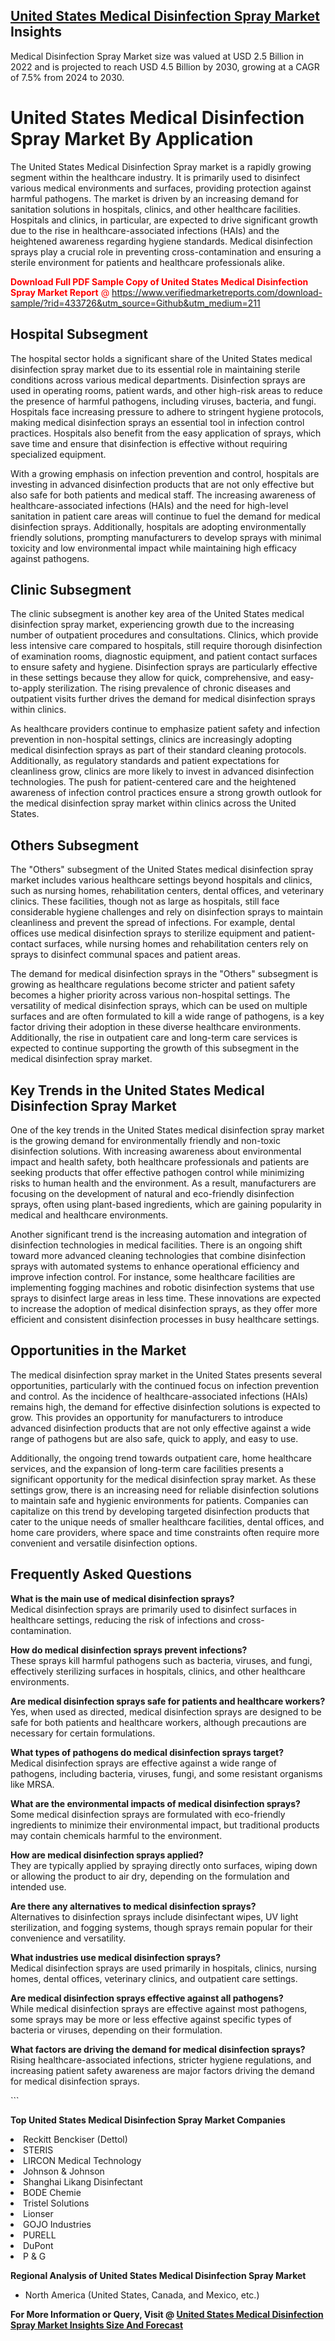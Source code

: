 <h2><a href="https://www.verifiedmarketreports.com/download-sample/?rid=433726&amp;utm_source=Github&amp;utm_medium=211" target="_blank">United States Medical Disinfection Spray Market</a> Insights</h2><p>Medical Disinfection Spray Market size was valued at USD 2.5 Billion in 2022 and is projected to reach USD 4.5 Billion by 2030, growing at a CAGR of 7.5% from 2024 to 2030.</p><p><h1>United States Medical Disinfection Spray Market By Application</h1><p>The United States Medical Disinfection Spray market is a rapidly growing segment within the healthcare industry. It is primarily used to disinfect various medical environments and surfaces, providing protection against harmful pathogens. The market is driven by an increasing demand for sanitation solutions in hospitals, clinics, and other healthcare facilities. Hospitals and clinics, in particular, are expected to drive significant growth due to the rise in healthcare-associated infections (HAIs) and the heightened awareness regarding hygiene standards. Medical disinfection sprays play a crucial role in preventing cross-contamination and ensuring a sterile environment for patients and healthcare professionals alike.</p><p><p><span class=""><span style="color: #ff0000;"><strong>Download Full PDF Sample Copy of United States Medical Disinfection Spray Market Report</strong> @ </span><a href="https://www.verifiedmarketreports.com/download-sample/?rid=433726&amp;utm_source=Github&amp;utm_medium=211" target="_blank">https://www.verifiedmarketreports.com/download-sample/?rid=433726&amp;utm_source=Github&amp;utm_medium=211</a></span></p></p><h2>Hospital Subsegment</h2><p>The hospital sector holds a significant share of the United States medical disinfection spray market due to its essential role in maintaining sterile conditions across various medical departments. Disinfection sprays are used in operating rooms, patient wards, and other high-risk areas to reduce the presence of harmful pathogens, including viruses, bacteria, and fungi. Hospitals face increasing pressure to adhere to stringent hygiene protocols, making medical disinfection sprays an essential tool in infection control practices. Hospitals also benefit from the easy application of sprays, which save time and ensure that disinfection is effective without requiring specialized equipment.</p><p>With a growing emphasis on infection prevention and control, hospitals are investing in advanced disinfection products that are not only effective but also safe for both patients and medical staff. The increasing awareness of healthcare-associated infections (HAIs) and the need for high-level sanitation in patient care areas will continue to fuel the demand for medical disinfection sprays. Additionally, hospitals are adopting environmentally friendly solutions, prompting manufacturers to develop sprays with minimal toxicity and low environmental impact while maintaining high efficacy against pathogens.</p><h2>Clinic Subsegment</h2><p>The clinic subsegment is another key area of the United States medical disinfection spray market, experiencing growth due to the increasing number of outpatient procedures and consultations. Clinics, which provide less intensive care compared to hospitals, still require thorough disinfection of examination rooms, diagnostic equipment, and patient contact surfaces to ensure safety and hygiene. Disinfection sprays are particularly effective in these settings because they allow for quick, comprehensive, and easy-to-apply sterilization. The rising prevalence of chronic diseases and outpatient visits further drives the demand for medical disinfection sprays within clinics.</p><p>As healthcare providers continue to emphasize patient safety and infection prevention in non-hospital settings, clinics are increasingly adopting medical disinfection sprays as part of their standard cleaning protocols. Additionally, as regulatory standards and patient expectations for cleanliness grow, clinics are more likely to invest in advanced disinfection technologies. The push for patient-centered care and the heightened awareness of infection control practices ensure a strong growth outlook for the medical disinfection spray market within clinics across the United States.</p><h2>Others Subsegment</h2><p>The "Others" subsegment of the United States medical disinfection spray market includes various healthcare settings beyond hospitals and clinics, such as nursing homes, rehabilitation centers, dental offices, and veterinary clinics. These facilities, though not as large as hospitals, still face considerable hygiene challenges and rely on disinfection sprays to maintain cleanliness and prevent the spread of infections. For example, dental offices use medical disinfection sprays to sterilize equipment and patient-contact surfaces, while nursing homes and rehabilitation centers rely on sprays to disinfect communal spaces and patient areas.</p><p>The demand for medical disinfection sprays in the "Others" subsegment is growing as healthcare regulations become stricter and patient safety becomes a higher priority across various non-hospital settings. The versatility of medical disinfection sprays, which can be used on multiple surfaces and are often formulated to kill a wide range of pathogens, is a key factor driving their adoption in these diverse healthcare environments. Additionally, the rise in outpatient care and long-term care services is expected to continue supporting the growth of this subsegment in the medical disinfection spray market.</p><h2>Key Trends in the United States Medical Disinfection Spray Market</h2><p>One of the key trends in the United States medical disinfection spray market is the growing demand for environmentally friendly and non-toxic disinfection solutions. With increasing awareness about environmental impact and health safety, both healthcare professionals and patients are seeking products that offer effective pathogen control while minimizing risks to human health and the environment. As a result, manufacturers are focusing on the development of natural and eco-friendly disinfection sprays, often using plant-based ingredients, which are gaining popularity in medical and healthcare environments.</p><p>Another significant trend is the increasing automation and integration of disinfection technologies in medical facilities. There is an ongoing shift toward more advanced cleaning technologies that combine disinfection sprays with automated systems to enhance operational efficiency and improve infection control. For instance, some healthcare facilities are implementing fogging machines and robotic disinfection systems that use sprays to disinfect large areas in less time. These innovations are expected to increase the adoption of medical disinfection sprays, as they offer more efficient and consistent disinfection processes in busy healthcare settings.</p><h2>Opportunities in the Market</h2><p>The medical disinfection spray market in the United States presents several opportunities, particularly with the continued focus on infection prevention and control. As the incidence of healthcare-associated infections (HAIs) remains high, the demand for effective disinfection solutions is expected to grow. This provides an opportunity for manufacturers to introduce advanced disinfection products that are not only effective against a wide range of pathogens but are also safe, quick to apply, and easy to use.</p><p>Additionally, the ongoing trend towards outpatient care, home healthcare services, and the expansion of long-term care facilities presents a significant opportunity for the medical disinfection spray market. As these settings grow, there is an increasing need for reliable disinfection solutions to maintain safe and hygienic environments for patients. Companies can capitalize on this trend by developing targeted disinfection products that cater to the unique needs of smaller healthcare facilities, dental offices, and home care providers, where space and time constraints often require more convenient and versatile disinfection options.</p><h2>Frequently Asked Questions</h2><p><strong>What is the main use of medical disinfection sprays?</strong><br>Medical disinfection sprays are primarily used to disinfect surfaces in healthcare settings, reducing the risk of infections and cross-contamination.</p><p><strong>How do medical disinfection sprays prevent infections?</strong><br>These sprays kill harmful pathogens such as bacteria, viruses, and fungi, effectively sterilizing surfaces in hospitals, clinics, and other healthcare environments.</p><p><strong>Are medical disinfection sprays safe for patients and healthcare workers?</strong><br>Yes, when used as directed, medical disinfection sprays are designed to be safe for both patients and healthcare workers, although precautions are necessary for certain formulations.</p><p><strong>What types of pathogens do medical disinfection sprays target?</strong><br>Medical disinfection sprays are effective against a wide range of pathogens, including bacteria, viruses, fungi, and some resistant organisms like MRSA.</p><p><strong>What are the environmental impacts of medical disinfection sprays?</strong><br>Some medical disinfection sprays are formulated with eco-friendly ingredients to minimize their environmental impact, but traditional products may contain chemicals harmful to the environment.</p><p><strong>How are medical disinfection sprays applied?</strong><br>They are typically applied by spraying directly onto surfaces, wiping down or allowing the product to air dry, depending on the formulation and intended use.</p><p><strong>Are there any alternatives to medical disinfection sprays?</strong><br>Alternatives to disinfection sprays include disinfectant wipes, UV light sterilization, and fogging systems, though sprays remain popular for their convenience and versatility.</p><p><strong>What industries use medical disinfection sprays?</strong><br>Medical disinfection sprays are used primarily in hospitals, clinics, nursing homes, dental offices, veterinary clinics, and outpatient care settings.</p><p><strong>Are medical disinfection sprays effective against all pathogens?</strong><br>While medical disinfection sprays are effective against most pathogens, some sprays may be more or less effective against specific types of bacteria or viruses, depending on their formulation.</p><p><strong>What factors are driving the demand for medical disinfection sprays?</strong><br>Rising healthcare-associated infections, stricter hygiene regulations, and increasing patient safety awareness are major factors driving the demand for medical disinfection sprays.</p>```</p><p><strong>Top United States Medical Disinfection Spray Market Companies</strong></p><div data-test-id=""><p><li>Reckitt Benckiser (Dettol)</li><li> STERIS</li><li> LIRCON Medical Technology</li><li> Johnson & Johnson</li><li> Shanghai Likang Disinfectant</li><li> BODE Chemie</li><li> Tristel Solutions</li><li> Lionser</li><li> GOJO Industries</li><li> PURELL</li><li> DuPont</li><li> P & G</li></p><div><strong>Regional Analysis of&nbsp;United States Medical Disinfection Spray Market</strong></div><ul><li dir="ltr"><p dir="ltr">North America&nbsp;(United States, Canada, and Mexico, etc.)</p></li></ul><p><strong>For More Information or Query, Visit @&nbsp;</strong><strong><a href="https://www.verifiedmarketreports.com/product/medical-disinfection-spray-market/?utm_source=Github&amp;utm_medium=211" target="_blank">United States Medical Disinfection Spray Market Insights Size And Forecast</a></strong></p></div>
